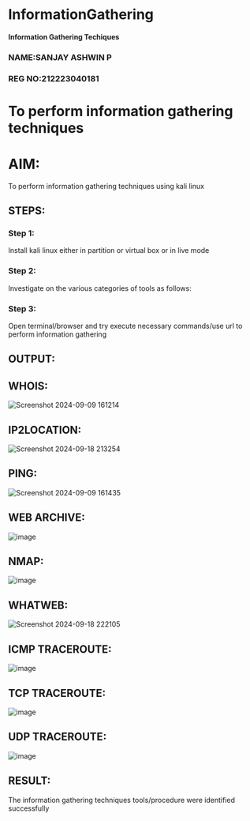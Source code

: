 # InformationGathering
#### Information Gathering Techiques
### NAME:SANJAY ASHWIN P
### REG NO:212223040181

# To perform information gathering techniques

# AIM:

To perform information gathering techniques using kali linux 

## STEPS:

### Step 1:

Install kali linux either in partition or virtual box or in live mode

### Step 2:

Investigate on the various categories of tools as follows:

### Step 3:
Open terminal/browser and try execute necessary commands/use url to perform information gathering



## OUTPUT:

## WHOIS:

![Screenshot 2024-09-09 161214](https://github.com/user-attachments/assets/7b26a773-a5b6-4b85-b65d-f0c2b48c97c1)


## IP2LOCATION:

![Screenshot 2024-09-18 213254](https://github.com/user-attachments/assets/d2f0275d-6e00-454c-bac7-78c11e7a9fec)


## PING:

![Screenshot 2024-09-09 161435](https://github.com/user-attachments/assets/5fa357bc-0d14-400c-9e05-8917c793ce07)


## WEB ARCHIVE:

![image](https://github.com/user-attachments/assets/d1f96a41-2fbe-43b8-b467-7453eceb30c0)


## NMAP:

![image](https://github.com/user-attachments/assets/47fb99fe-58b3-40c9-a024-2a35c7841d48)


## WHATWEB:

![Screenshot 2024-09-18 222105](https://github.com/user-attachments/assets/8bc7fc64-285f-4363-89b6-ac0dfb737229)

## ICMP TRACEROUTE:

![image](https://github.com/user-attachments/assets/5d426314-961f-4513-9aa1-63407981df3d)

## TCP TRACEROUTE:
![image](https://github.com/user-attachments/assets/db9bad23-1982-4f1f-a22c-26bf3d20ad6e)

## UDP TRACEROUTE:
![image](https://github.com/user-attachments/assets/938995e9-ac86-4ef3-829f-4b16bf752b01)


## RESULT:
The information gathering techniques tools/procedure were  identified successfully
